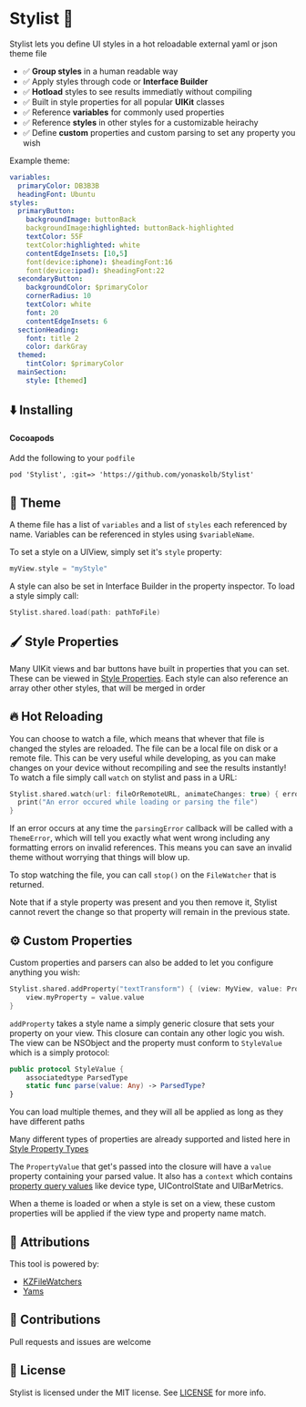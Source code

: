 #  Stylist 🎨

Stylist lets you define UI styles in a hot reloadable external yaml or json theme file

- ✅ **Group styles** in a human readable way
- ✅ Apply styles through code or **Interface Builder**
- ✅ **Hotload** styles to see results immediatly without compiling
- ✅ Built in style properties for all popular **UIKit** classes
- ✅ Reference **variables** for commonly used properties
- ✅ Reference **styles** in other styles for a customizable heirachy
- ✅ Define **custom** properties and custom parsing to set any property you wish

Example theme:

```yaml
variables:
  primaryColor: DB3B3B
  headingFont: Ubuntu
styles:
  primaryButton:
    backgroundImage: buttonBack
    backgroundImage:highlighted: buttonBack-highlighted
    textColor: 55F
    textColor:highlighted: white
    contentEdgeInsets: [10,5]
    font(device:iphone): $headingFont:16
    font(device:ipad): $headingFont:22
  secondaryButton:
    backgroundColor: $primaryColor
    cornerRadius: 10
    textColor: white
    font: 20
    contentEdgeInsets: 6
  sectionHeading:
    font: title 2
    color: darkGray
  themed:
    tintColor: $primaryColor
  mainSection:
    style: [themed]
```

## ⬇️ Installing

#### Cocoapods
Add the following to your `podfile`

```
pod 'Stylist', :git=> 'https://github.com/yonaskolb/Stylist'
```

## 🎨 Theme
A theme file has a list of `variables` and a list of `styles` each referenced by name.
Variables can be referenced in styles using `$variableName`.

To set a style on a UIView, simply set it's `style` property:

```swift
myView.style = "myStyle"
```
A style can also be set in Interface Builder in the property inspector.
To load a style simply call:

```swift
Stylist.shared.load(path: pathToFile)
```

## 🖌 Style Properties
Many UIKit views and bar buttons have built in properties that you can set. These can be viewed in [Style Properties](Docs/StyleProperties.MD).
Each style can also reference an array other other styles, that will be merged in order

## 🔥 Hot Reloading
You can choose to watch a file, which means that whever that file is changed the styles are reloaded. The file can be a local file on disk or a remote file.
This can be very useful while developing, as you can make changes on your device without recompiling and see the results instantly! To watch a file simply call `watch` on stylist and pass in a URL:

```swift
Stylist.shared.watch(url: fileOrRemoteURL, animateChanges: true) { error in
  print("An error occured while loading or parsing the file")
}
```
If an error occurs at any time the `parsingError` callback will be called with a `ThemeError`, which will tell you exactly what went wrong including any formatting errors on invalid references. This means you can save an invalid theme without worrying that things will blow up.

To stop watching the file, you can call `stop()` on the `FileWatcher` that is returned.

Note that if a style property was present and you then remove it, Stylist cannot revert the change so that property will remain in the previous state.

## ⚙️ Custom Properties
Custom properties and parsers can also be added to let you configure anything you wish:

```swift
Stylist.shared.addProperty("textTransform") { (view: MyView, value: PropertyValue<MyProperty>) in
    view.myProperty = value.value
}
```
`addProperty` takes a style name a simply generic closure that sets your property on your view. This closure can contain any other logic you wish. The view can be NSObject and the property must conform to `StyleValue` which is a simply protocol:

```swift
public protocol StyleValue {
    associatedtype ParsedType
    static func parse(value: Any) -> ParsedType?
}
```
You can load multiple themes, and they will all be applied as long as they have different paths

Many different types of properties are already supported and listed here in [Style Property Types](Docs/StyleProperties.MD#types)

The `PropertyValue` that get's passed into the closure will have a `value` property containing your parsed value. It also has a `context` which contains [property query values](Docs/StyleProperties.MD#queries) like device type,  UIControlState and UIBarMetrics.

When a theme is loaded or when a style is set on a view, these custom properties will be applied if the view type and property name match.

## 👥 Attributions

This tool is powered by:

- [KZFileWatchers](https://github.com/krzysztofzablocki/KZFileWatchers)
- [Yams](https://github.com/jpsim/Yams)

## 👤 Contributions
Pull requests and issues are welcome

## 📄 License

Stylist is licensed under the MIT license. See [LICENSE](LICENSE) for more info.
